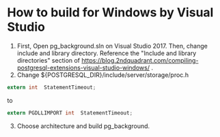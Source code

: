 # How to build for Windows by Visual Studio
1. First, Open pg_background.sln on Visual Studio 2017.
Then, change include and library directory. Reference the "Include and library directories" section of https://blog.2ndquadrant.com/compiling-postgresql-extensions-visual-studio-windows/ .
2. Change ${POSTGRESQL_DIR}/include/server/storage/proc.h
```c
extern int	StatementTimeout;
```
to
```c
extern PGDLLIMPORT int	StatementTimeout;
```
3. Choose architecture and build pg_background.